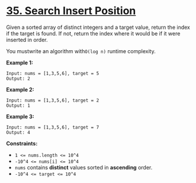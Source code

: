 # [35. Search Insert Position](https://leetcode.com/problems/search-insert-position/description/?envType=study-plan-v2&envId=top-interview-150)

Given a sorted array of distinct integers and a target value, return the index if the target is found. If not, return the index where it would be if it were inserted in order.

You mustwrite an algorithm with<code>O(log n)</code> runtime complexity.

**Example 1:** 

```
Input: nums = [1,3,5,6], target = 5
Output: 2
```

**Example 2:** 

```
Input: nums = [1,3,5,6], target = 2
Output: 1
```

**Example 3:** 

```
Input: nums = [1,3,5,6], target = 7
Output: 4
```

**Constraints:** 

- <code>1 <= nums.length <= 10^4</code>
- <code>-10^4 <= nums[i] <= 10^4</code>
- <code>nums</code> contains **distinct**  values sorted in **ascending**  order.
- <code>-10^4 <= target <= 10^4</code>